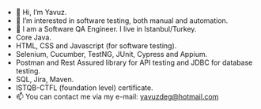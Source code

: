 - 👋 Hi, I’m Yavuz.
- 👀 I’m interested in software testing, both manual and automation.
- 🌱 I am a Software QA Engineer. I live in Istanbul/Turkey.
- Core Java.
- HTML, CSS and Javascript (for software testing).
- Selenium, Cucumber, TestNG, JUnit, Cypress and Appium.
- Postman and Rest Assured library for API testing and JDBC for database testing.
- SQL, Jira, Maven.
- ISTQB-CTFL (foundation level) certificate. 
- 📫 You can contact me via my e-mail: yavuzdeg@hotmail.com

<!---
yavuzdeg/yavuzdeg is a ✨ special ✨ repository because its `README.md` (this file) appears on your GitHub profile.
You can click the Preview link to take a look at your changes.
--->
